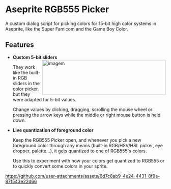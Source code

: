# Aseprite RGB555 Picker

A custom dialog script for picking colors for 15-bit high color systems in
Aseprite, like the Super Famicom and the Game Boy Color.

## Features

- **Custom 5-bit sliders**
  <img align=right width="388" height="110" alt="imagem" src="https://github.com/user-attachments/assets/6c63815e-bef7-4f47-b368-15c816363abd" />

  They work like the built-in RGB sliders in the color picker,
  but they were adapted for 5-bit values.

  Change values by clicking, dragging, scrolling the mouse wheel or
  pressing the arrow keys while the middle or right mouse button is held down.

- **Live quantization of foreground color**

  Keep the RGB555 Picker open, and whenever you pick a new foreground color
  through any means (built-in RGB/HSV/HSL picker, eye dropper, palette...),
  it gets quantized to one of RGB555's colors.

  Use this to experiment with how your colors get quantized to RGB555 or to
  quickly convert some colors in your sprite.

<https://github.com/user-attachments/assets/6d7c8ab9-4e24-4431-8f9a-87f543e22d66>

